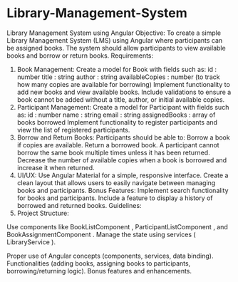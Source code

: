 # Library-Management-System
Library Management System using Angular
Objective:
To create a simple Library Management System (LMS) using Angular where participants
can be assigned books. The system should allow participants to view available books
and borrow or return books.
Requirements:
1. Book Management:
Create a model for Book with fields such as:
id : number
title : string
author : string
availableCopies : number (to track how many copies are available
for borrowing)
Implement functionality to add new books and view available books.
Include validations to ensure a book cannot be added without a title,
author, or initial available copies.
2. Participant Management:
Create a model for Participant with fields such as:
id : number
name : string
email : string
assignedBooks : array of books borrowed
Implement functionality to register participants and view the list of
registered participants.
3. Borrow and Return Books:
Participants should be able to:
Borrow a book if copies are available.
Return a borrowed book.
A participant cannot borrow the same book multiple times unless it has
been returned.
Decrease the number of available copies when a book is borrowed and
increase it when returned.
4. UI/UX:
Use Angular Material for a simple, responsive interface.
Create a clean layout that allows users to easily navigate between
managing books and participants.
Bonus Features:
Implement search functionality for books and participants.
Include a feature to display a history of borrowed and returned books.
Guidelines:
1. Project Structure:



Use components like BookListComponent , ParticipantListComponent , and
BookAssignmentComponent .
Manage the state using services ( LibraryService ).

Proper use of Angular concepts (components, services, data binding).
Functionalities (adding books, assigning books to participants,
borrowing/returning logic).
Bonus features and enhancements.
